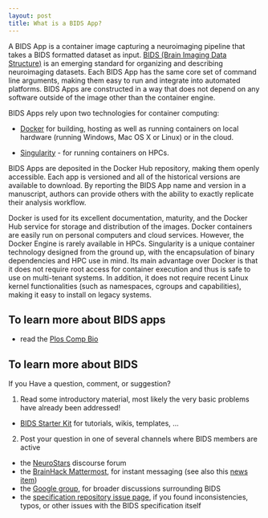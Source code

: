 ```yaml
---
layout: post
title: What is a BIDS App?
---
```


A BIDS App is a container image capturing a neuroimaging pipeline that takes a
BIDS formatted dataset as input.
[BIDS (Brain Imaging Data Structure)](http://bids.neuroimaging.io) is an
emerging standard for organizing and describing neuroimaging datasets. Each BIDS
App has the same core set of command line arguments, making them easy to run and
integrate into automated platforms. BIDS Apps are constructed in a way that does
not depend on any software outside of the image other than the container engine.

BIDS Apps rely upon two technologies for container computing:

- [Docker](http://docker.com) for building, hosting as well as running
  containers on local hardware (running Windows, Mac OS X or Linux) or in the
  cloud.

- [Singularity](http://singularity.lbl.gov/) - for running containers on HPCs.

BIDS Apps are deposited in the Docker Hub repository, making them openly
accessible. Each app is versioned and all of the historical versions are
available to download. By reporting the BIDS App name and version in a
manuscript, authors can provide others with the ability to exactly replicate
their analysis workflow.

Docker is used for its excellent documentation, maturity, and the Docker Hub
service for storage and distribution of the images. Docker containers are easily
run on personal computers and cloud services. However, the Docker Engine is
rarely available in HPCs. Singularity is a unique container technology designed
from the ground up, with the encapsulation of binary dependencies and HPC use in
mind. Its main advantage over Docker is that it does not require root access for
container execution and thus is safe to use on multi-tenant systems. In
addition, it does not require recent Linux kernel functionalities (such as
namespaces, cgroups and capabilities), making it easy to install on legacy
systems.

## To learn more about BIDS apps

- read the [Plos Comp Bio](https://doi.org/10.1371/journal.pcbi.1005209)

## To learn more about BIDS

If you Have a question, comment, or suggestion?

1. Read some introductory material, most likely the very basic problems have
   already been addressed!

- [BIDS Starter Kit](https://github.com/bids-standard/bids-starter-kit) for
  tutorials, wikis, templates, ...

2. Post your question in one of several channels where BIDS members are active

- the [NeuroStars](https://neurostars.org/tags/bids) discourse forum
- the [BrainHack Mattermost](https://mattermost.brainhack.org), for instant
  messaging (see also this
  [news item](https://bids.neuroimaging.io/2020/06/24/Join-the-BIDS-community-on-the-BrainHack-Mattermost.html))
- the [Google group](https://groups.google.com/forum/#!forum/bids-discussion),
  for broader discussions surrounding BIDS
- the
  [specification repository issue page](https://github.com/bids-standard/bids-specification/issues),
  if you found inconsistencies, typos, or other issues with the BIDS
  specification itself
